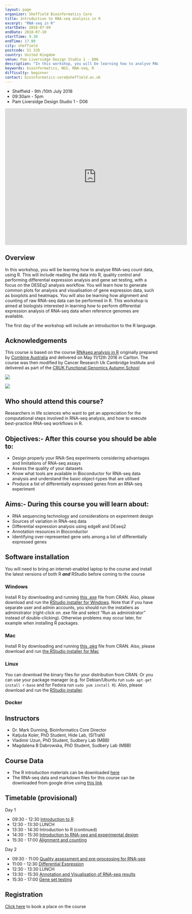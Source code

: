 ```yaml
---
layout: page
organizer: Sheffield Bioinformatics Core
title: Introduction to RNA-seq analysis in R
excerpt: "RNA-seq in R"
startDate: 2018-07-09
endDate: 2018-07-10
startTime: 9.30
endTime: 17.00
city: sheffield
postcode: S1 3JD
country: United Kingdom
venue: Pam Liversidge Design Studio 1 - D06
description: "In this workshop, you will be learning how to analyse RNA-seq count data, using R. This will include reading the data into R, quality control and performing differential expression analysis and gene set testing, with a focus on the edgeR analysis workflow. You will learn how to generate common plots for analysis and visualisation of gene expression data, such as boxplots and heatmaps. You will also be learning how alignment and counting of raw RNA-seq data can be performed in R. This workshop is aimed at biologists interested in learning how to perform differential expression analysis of RNA-seq data when reference genomes are available.."
keywords: bioinformatics, NGS, RNA-seq, R
difficulty: beginner
contact: bioinformatics-core@sheffield.ac.uk
---
```


- Sheffield - 9th /10th July 2018
- 09:30am - 5pm
- Pam Liversidge Design Studio 1 - D06

<iframe src="https://www.google.com/maps/embed?pb=!1m14!1m8!1m3!1d9519.181464571486!2d-1.4777067!3d53.3827108!3m2!1i1024!2i768!4f13.1!3m3!1m2!1s0x0%3A0x60e5580cdf19b137!2sPam+Liversidge+Building!5e0!3m2!1sen!2suk!4v1510862811609" width="600" height="450" frameborder="0" style="border:0" allowfullscreen></iframe>

## Overview

In this workshop, you will be learning how to analyse RNA-seq count data, using R. This will include reading the data into R, quality control and performing differential expression analysis and gene set testing, with a focus on the DESEq2 analysis workflow. You will learn how to generate common plots for analysis and visualisation of gene expression data, such as boxplots and heatmaps. You will also be learning how alignment and counting of raw RNA-seq data can be performed in R. This workshop is aimed at biologists interested in learning how to perform differential expression analysis of RNA-seq data when reference genomes are available.

The first day of the workshop will include an introduction to the R language.

## Acknowledgements

This course is based on the course [RNAseq analysis in R](http://combine-australia.github.io/2016-05-11-RNAseq/) originally prepared by [Combine Australia](https://combine.org.au/) and delivered on May 11/12th 2016 in Carlton. The course was then modified by Cancer Research Uk Cambridge Institute and delivered as part of the [CRUK Functional Genomics Autumn School](https://bioinformatics-core-shared-training.github.io/cruk-autumn-school-2017/)

![](https://raw.githubusercontent.com/sheffield-bioinformatics-core/RNAseq-R/gh-pages/images/combine_banner.png)

![](https://raw.githubusercontent.com/sheffield-bioinformatics-core/RNAseq-R/gh-pages/images/CRUK_Cambridge_Major%20Centre%20logo.jpg)

## Who should attend this course?

Researchers in life sciences who want to get an appreciation for the computational steps involved in RNA-seq analysis, and how to execute best-practice RNA-seq workflows in R.

## Objectives:- After this course you should be able to:

- Design properly your RNA-Seq experiments considering advantages and limitations of RNA-seq assays
- Assess the quality of your datasets
- Know what tools are available in Bioconductor for RNA-seq data analysis and understand the basic object-types that are utilised
- Produce a list of differentially expressed genes from an RNA-seq experiment 

## Aims:- During this course you will learn about:

- RNA sequencing technology and considerations on experiment design
- Sources of variation in RNA-seq data
- Differential expression analysis using edgeR and DEseq2
- Annotation resources in Bioconductor
- Identifying over-represented gene sets among a list of differentially expressed genes 
    
## Software installation
You will need to bring an internet-enabled laptop to the course and install the latest versions of both R ***and*** RStudio before coming to the course

### Windows

Install R by downloading and running [this .exe](http://cran.r-project.org/bin/windows/base/release.htm) file from CRAN. Also, please download and run the [RStudio installer for Windows](https://www.rstudio.com/products/rstudio/download/#download). Note that if you have separate user and admin accounts, you should run the installers as administrator (right-click on .exe file and select “Run as administrator” instead of double-clicking). Otherwise problems may occur later, for example when installing R packages.

### Mac

Install R by downloading and running [this .pkg](http://cran.r-project.org/bin/macosx/R-latest.pkg) file from CRAN. Also, please download and run [the RStudio installer for Mac](https://www.rstudio.com/products/rstudio/download/#download)

### Linux

You can download the binary files for your distribution from CRAN. Or you can use your package manager (e.g. for Debian/Ubuntu run `sudo apt-get install r-base` and for Fedora run `sudo yum install R`). Also, please download and run the [RStudio installer](https://www.rstudio.com/products/rstudio/download/#download).

### Docker



## Instructors

- Dr. Mark Dunning, Bioinformatics Core Director
- Katjuša Koler, PhD Student, Hide Lab, (SITraN)
- Vladimir Uzun, PhD Student, Sudbery Lab (MBB)
- Magdalena B Dabrowska, PhD Student, Sudbery Lab (MBB)

## Course Data

- The R introduction materials can be downloaded [here](r-introduction-2018-07-09.zip)
- The RNA-seq data and markdown files for this course can be downloaded from google drive using [this link](https://drive.google.com/file/d/1TWuyCc10biSkvN2x_ONemzuO_ENkWHof/view?usp=sharing)

## Timetable (provisional)

Day 1
- 09:30 - 12:30 [Introduction to R](https://bioinformatics-core-shared-training.github.io/r-crash-course/crash-course.nb.html)
- 12:30 - 13:30 LUNCH
- 13:30 - 14:30 Introduction to R (continued)
- 14:30 - 15:30 [Introduction to RNA-seq and experimental design](https://docs.google.com/presentation/d/1tJIlz6z4KJ-y-WomOt7va9045BT-ZNNTXo0_wY8TeZE/edit?usp=sharing)
- 15:30 - 17:00 [Alignment and counting](http://sbc.shef.ac.uk/RNAseq-R/align-and-count.nb.html)

Day 2

- 09:30 - 11:00 [Quality assessment and pre-processing for RNA-seq](http://sbc.shef.ac.uk/RNAseq-R/rna-seq-preprocessing.nb.html)
- 11:00 - 12:30 [Differential Expression](http://sbc.shef.ac.uk/RNAseq-R/rna-seq-de.nb.html)
- 12:30 - 13:30 LUNCH
- 13:30 - 15:30 [Annotation and Visualisation of RNA-seq results](http://sbc.shef.ac.uk/RNAseq-R/rna-seq-annotation-visualisation.nb.html)
- 15:30 - 17:00 [Gene set testing](http://sbc.shef.ac.uk/RNAseq-R/rna-seq-gene-set-testing.nb.html)


## Registration 

[Click here](https://onlineshop.shef.ac.uk/conferences-and-events/faculty-of-medicine-dentistry-and-health/neuroscience/introduction-to-analysing-rnaseq-data-in-r) to book a place on the course

